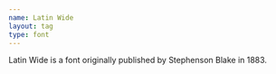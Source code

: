 ```yaml
---
name: Latin Wide
layout: tag
type: font
---
```

Latin Wide is a font originally published by Stephenson Blake in 1883.
